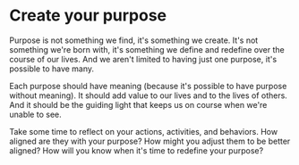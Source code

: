 # Create your purpose

Purpose is not something we find, it's something we create. It's not something we're born with, it's something we define and redefine over the course of our lives. And we aren't limited to having just one purpose, it's possible to have many.

Each purpose should have meaning (because it's possible to have purpose without meaning). It should add value to our lives and to the lives of others. And it should be the guiding light that keeps us on course when we're unable to see.

Take some time to reflect on your actions, activities, and behaviors. How aligned are they with your purpose? How might you adjust them to be better aligned? How will you know when it's time to redefine your purpose?
